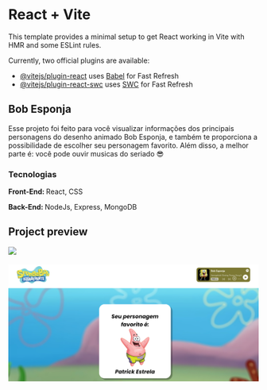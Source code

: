 # React + Vite

This template provides a minimal setup to get React working in Vite with HMR and some ESLint rules.

Currently, two official plugins are available:

- [@vitejs/plugin-react](https://github.com/vitejs/vite-plugin-react/blob/main/packages/plugin-react/README.md) uses [Babel](https://babeljs.io/) for Fast Refresh
- [@vitejs/plugin-react-swc](https://github.com/vitejs/vite-plugin-react-swc) uses [SWC](https://swc.rs/) for Fast Refresh

<h2> Bob Esponja </h2>

<p> Esse projeto foi feito para você visualizar informações dos principais personagens do desenho animado Bob Esponja, e também te proporciona a possibilidade de escolher seu personagem favorito. Além disso, a melhor parte é: você pode ouvir musicas do seriado 😎</p>


<h3> Tecnologias </h3>
<p> <strong> Front-End: </strong> React, CSS </p>
<p> <strong> Back-End: </strong> NodeJs, Express, MongoDB </p>

<h2> Project preview </h2>
<img src="./public/assets/image.png"> <br> </br>
<img src="./public/assets/print2.png">
